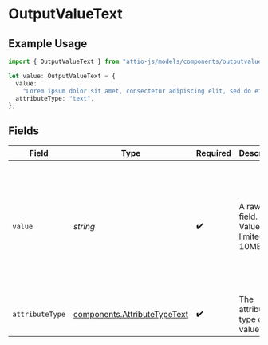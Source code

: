 # OutputValueText

## Example Usage

```typescript
import { OutputValueText } from "attio-js/models/components/outputvalue.js";

let value: OutputValueText = {
  value:
    "Lorem ipsum dolor sit amet, consectetur adipiscing elit, sed do eiusmod tempor incididunt ut labore et dolore magna aliqua.",
  attributeType: "text",
};
```

## Fields

| Field                                                                                                                       | Type                                                                                                                        | Required                                                                                                                    | Description                                                                                                                 | Example                                                                                                                     |
| --------------------------------------------------------------------------------------------------------------------------- | --------------------------------------------------------------------------------------------------------------------------- | --------------------------------------------------------------------------------------------------------------------------- | --------------------------------------------------------------------------------------------------------------------------- | --------------------------------------------------------------------------------------------------------------------------- |
| `value`                                                                                                                     | *string*                                                                                                                    | :heavy_check_mark:                                                                                                          | A raw text field. Values are limited to 10MB.                                                                               | Lorem ipsum dolor sit amet, consectetur adipiscing elit, sed do eiusmod tempor incididunt ut labore et dolore magna aliqua. |
| `attributeType`                                                                                                             | [components.AttributeTypeText](../../models/components/attributetypetext.md)                                                | :heavy_check_mark:                                                                                                          | The attribute type of the value.                                                                                            | text                                                                                                                        |